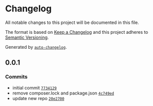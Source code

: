 # Changelog

All notable changes to this project will be documented in this file.

The format is based on [Keep a Changelog](https://keepachangelog.com/en/1.0.0/)
and this project adheres to [Semantic Versioning](https://semver.org/spec/v2.0.0.html).

Generated by [`auto-changelog`](https://github.com/CookPete/auto-changelog).

## 0.0.1

### Commits

- initial commit [`7734129`](https://github.com/ariff-fikri/spmath/commit/7734129ac1e8e96314711ee1f47f2206adb1193b)
- remove composer.lock and package.json [`4c749ed`](https://github.com/ariff-fikri/spmath/commit/4c749edd650b2a3ccd4c97d3705fd698d0c7e358)
- update new repo [`20e2700`](https://github.com/ariff-fikri/spmath/commit/20e2700d037dae4fa36dd99d4b19d1c2d01fa992)
